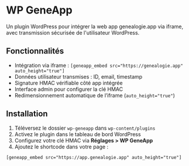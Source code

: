 # WP GeneApp

Un plugin WordPress pour intégrer la web app genealogie.app via iframe, avec transmission sécurisée de l'utilisateur WordPress.

## Fonctionnalités

- Intégration via iframe : `[geneapp_embed src="https://genealogie.app" auto_height="true"]`
- Données utilisateur transmises : ID, email, timestamp
- Signature HMAC vérifiable côté app intégrée
- Interface admin pour configurer la clé HMAC
- Redimensionnement automatique de l’iframe (`auto_height="true"`)

## Installation

1. Téléversez le dossier `wp-geneapp` dans `wp-content/plugins`
2. Activez le plugin dans le tableau de bord WordPress
3. Configurez votre clé HMAC via **Réglages > WP GeneApp**
4. Ajoutez le shortcode dans votre page :

```plaintext
[geneapp_embed src="https://app.genealogie.app" auto_height="true"]
